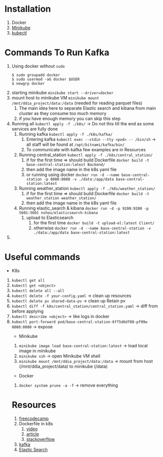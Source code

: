 # Installation

1. Docker
2. [Minikube](https://minikube.sigs.k8s.io/docs/start/?arch=%2Flinux%2Fx86-64%2Fstable%2Fbinary+download)
3. [kubectl](https://kubernetes.io/docs/tasks/tools/)

# Commands To Run Kafka

1. Using docker without `sudo` 
   ```
   $ sudo groupadd docker
   $ sudo usermod -aG docker $USER
   $ newgrp docker
   ```
2. starting minikube `minikube start --driver=docker`
3. mount host to minikube VM `minikube mount /mnt/ddia_project/data:/data` (needed for reading parquet files)
   1. The main idea here to separate Elastic search and kibana from main cluster as they consume too much memory
   2. if you have enough memory you can skip this step
4. Running all `kubectl apply -f ./k8s/` -> Do not this till the end as some services are fully done
   1. Running kafka `kubectl apply -f ./k8s/kafka/`
      1. Entering kafka `kubectl exec --stdin --tty <pod> -- /bin/sh` -> all staff will be found at `/opt/bitnami/kafka/bin/`
      2. To communicate with kafka few examples are in Resources
   2. Running central_station `kubectl apply -f ./k8s/central_station/`
      1. if for the first time => should build Dockerfile `docker build -t base-central-station:latest Backend/`
      2. then add the image name in the k8s yaml file 
      3. or running using docker `docker run -d --name base-central-station -p 8080:8080 -v ./data:/app/data base-central-station:latest`
   3. Running weather_station `kubectl apply -f ./k8s/weather_station/`
      1. if for the first time => should build Dockerfile `docker build -t weather_station weather_station/`
      2. then add the image name in the k8s yaml file
   4. Running elastic_search & kibana `docker run -d -p 9200:9200 -p 5601:5601 nshou/elasticsearch-kibana`
      1. upload to Elasticsearch
         1. for the first time `docker build -t upload-el:latest Client/`
         2. otherwise `docker run -d --name base-central-station -v ./data:/app/data base-central-station:latest`
5. 

# Useful commands

- K8s
1. `kubectl get all`
2. `kubectl get <object>`
3. `kubectl delete all --all`
4. `kubectl delete -f your-config.yaml` -> clean up resources
5. `kubectl delete pv shared-data-pv` -> clean up Retain pv
6. `kubectl diff -f k8s/central_station/central_station.yaml` -> diff from before applying 
7. `kubectl describe <object>` -> like logs in docker
8. `kubectl port-forward pod/base-central-station-6ff5d6df88-pf99w 8080:8080` -> expose <object>

- Minikube
1. `minikube image load base-central-station:latest` -> load local image in minikube
2. `minikube ssh` -> open Minikube VM shell
3. `minikube mount /mnt/ddia_project/data:/data` -> mount from host (/mnt/ddia_project/data) to minikube (/data)

- Docker
1. `docker system prune -a -f` -> remove everything

# Resources

1. [freecodecamp](https://www.freecodecamp.org/news/the-kubernetes-handbook/#heading-installing-kubernetes)
2. Dockerfile in k8s
   1. [video](https://youtu.be/3mdCiFu52XA)
   2. [article](https://medium.com/@haider.mtech2011/introduction-to-using-dockerfiles-in-a-kubernetes-setup-for-950661b36a8b)
   3. [stackoverflow](https://stackoverflow.com/questions/35061746/run-jar-file-in-docker-image)
3. [kafka](https://www.geeksforgeeks.org/setup-kafka-on-kubernetes/)
4. [Elastic Search](https://medium.com/@ismailwajdi39/deploying-elasticsearch-and-kibana-on-kubernetes-with-password-protection-fad93010563c)